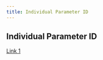 ```yaml
---
title: Individual Parameter ID
---
```


## Individual Parameter ID
[Link 1](https://nbviewer.org/github/schen304joseph/team3.github.io/blob/0cb2f4c2d1efb216e196320281af1efadfdbea87/Parameter_ID.ipynb)
